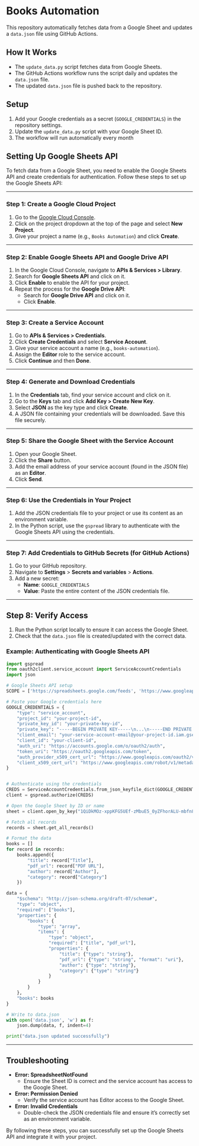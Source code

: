 # Books Automation

This repository automatically fetches data from a Google Sheet and updates a `data.json` file using GitHub Actions.

## How It Works
- The `update_data.py` script fetches data from Google Sheets.
- The GitHub Actions workflow runs the script daily and updates the `data.json` file.
- The updated `data.json` file is pushed back to the repository.

## Setup
1. Add your Google credentials as a secret (`GOOGLE_CREDENTIALS`) in the repository settings.
2. Update the `update_data.py` script with your Google Sheet ID.
3. The workflow will run automatically every month

## Setting Up Google Sheets API

To fetch data from a Google Sheet, you need to enable the Google Sheets API and create credentials for authentication. Follow these steps to set up the Google Sheets API:

---

### Step 1: Create a Google Cloud Project

1. Go to the [Google Cloud Console](https://console.cloud.google.com/).
2. Click on the project dropdown at the top of the page and select **New Project**.
3. Give your project a name (e.g., `Books Automation`) and click **Create**.

---

### Step 2: Enable Google Sheets API and Google Drive API

1. In the Google Cloud Console, navigate to **APIs & Services > Library**.
2. Search for **Google Sheets API** and click on it.
3. Click **Enable** to enable the API for your project.
4. Repeat the process for the **Google Drive API**:
   - Search for **Google Drive API** and click on it.
   - Click **Enable**.

---

### Step 3: Create a Service Account

1. Go to **APIs & Services > Credentials**.
2. Click **Create Credentials** and select **Service Account**.
3. Give your service account a name (e.g., `books-automation`).
4. Assign the **Editor** role to the service account.
5. Click **Continue** and then **Done**.

---

### Step 4: Generate and Download Credentials

1. In the **Credentials** tab, find your service account and click on it.
2. Go to the **Keys** tab and click **Add Key > Create New Key**.
3. Select **JSON** as the key type and click **Create**.
4. A JSON file containing your credentials will be downloaded. Save this file securely.

---

### Step 5: Share the Google Sheet with the Service Account

1. Open your Google Sheet.
2. Click the **Share** button.
3. Add the email address of your service account (found in the JSON file) as an **Editor**.
4. Click **Send**.

---

### Step 6: Use the Credentials in Your Project

1. Add the JSON credentials file to your project or use its content as an environment variable.
2. In the Python script, use the `gspread` library to authenticate with the Google Sheets API using the credentials.

---

### Step 7: Add Credentials to GitHub Secrets (for GitHub Actions)

1. Go to your GitHub repository.
2. Navigate to **Settings** > **Secrets and variables** > **Actions**.
3. Add a new secret:
   - **Name**: `GOOGLE_CREDENTIALS`
   - **Value**: Paste the entire content of the JSON credentials file.

---

## Step 8: Verify Access

1. Run the Python script locally to ensure it can access the Google Sheet.
2. Check that the `data.json` file is created/updated with the correct data.

### Example: Authenticating with Google Sheets API

```python
import gspread
from oauth2client.service_account import ServiceAccountCredentials
import json

# Google Sheets API setup
SCOPE = ['https://spreadsheets.google.com/feeds', 'https://www.googleapis.com/auth/drive']

# Paste your Google credentials here
GOOGLE_CREDENTIALS = {
    "type": "service_account",
    "project_id": "your-project-id",
    "private_key_id": "your-private-key-id",
    "private_key": "-----BEGIN PRIVATE KEY-----\n...\n-----END PRIVATE KEY-----\n",
    "client_email": "your-service-account-email@your-project-id.iam.gserviceaccount.com",
    "client_id": "your-client-id",
    "auth_uri": "https://accounts.google.com/o/oauth2/auth",
    "token_uri": "https://oauth2.googleapis.com/token",
    "auth_provider_x509_cert_url": "https://www.googleapis.com/oauth2/v1/certs",
    "client_x509_cert_url": "https://www.googleapis.com/robot/v1/metadata/x509/your-service-account-email%40your-project-id.iam.gserviceaccount.com"
}


# Authenticate using the credentials
CREDS = ServiceAccountCredentials.from_json_keyfile_dict(GOOGLE_CREDENTIALS, SCOPE)
client = gspread.authorize(CREDS)

# Open the Google Sheet by ID or name
sheet = client.open_by_key("1QiDkMOz-xppKFG5UEf-zMbuE5_0yZFhorALU-mbfn8w").sheet1  # Replace with your Sheet ID or use client.open("Sheet Name")

# Fetch all records
records = sheet.get_all_records()

# Format the data
books = []
for record in records:
    books.append({
        "title": record["Title"],
        "pdf_url": record["PDF URL"],
        "author": record["Author"],
        "category": record["Category"]
    })

data = {
    "$schema": "http://json-schema.org/draft-07/schema#",
    "type": "object",
    "required": ["books"],
    "properties": {
        "books": {
            "type": "array",
            "items": {
                "type": "object",
                "required": ["title", "pdf_url"],
                "properties": {
                    "title": {"type": "string"},
                    "pdf_url": {"type": "string", "format": "uri"},
                    "author": {"type": "string"},
                    "category": {"type": "string"}
                }
            }
        }
    },
    "books": books
}

# Write to data.json
with open('data.json', 'w') as f:
    json.dump(data, f, indent=4)

print("data.json updated successfully")
```
---

## Troubleshooting

- **Error: SpreadsheetNotFound**
  - Ensure the Sheet ID is correct and the service account has access to the Google Sheet.
- **Error: Permission Denied**
  - Verify the service account has Editor access to the Google Sheet.
- **Error: Invalid Credentials**
  - Double-check the JSON credentials file and ensure it’s correctly set as an environment variable.

By following these steps, you can successfully set up the Google Sheets API and integrate it with your project.

